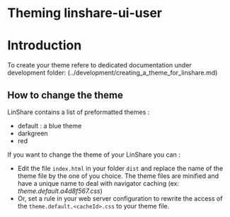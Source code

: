 # Theming linshare-ui-user

# Introduction

To create your theme refere to dedicated documentation under development folder: (../development/creating_a_theme_for_linshare.md)

## How to change the theme
LinShare contains a list of preformatted themes :
* default : a blue theme
* darkgreen
* red

If you want to change the theme of your LinShare you can :
* Edit the file `index.html` in your folder `dist` and replace the name of the theme file by the one of you choice. The theme files are minified and have a unique name to deal with navigator caching (ex: *theme.default.a4d8f567.css*)
* Or, set a rule in your web server configuration to rewrite the access of the `theme.default.<cacheId>.css` to your theme file.
